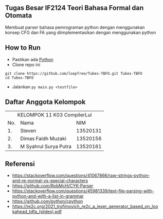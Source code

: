 ## Tugas Besar IF2124 Teori Bahasa Formal dan Otomata

Membuat parser bahasa pemrograman python dengan menggunakan konsep CFG dan FA yang diimplementasikan dengan menggunakan python

## How to Run
- Pastikan ada [Python](https://www.python.org/downloads/)
- Clone repo ini
```
git clone https://github.com/loopfree/Tubes-TBFO.git Tubes-TBFO
cd Tubes-TBFO
```
- Jalankan `py main.py <testfile>`

## Daftar Anggota Kelompok

<table>

<tr><td colspan = 3 align = "center">KELOMPOK 11 K03 CompilerLul</td></tr>
<tr><td>No.</td><td>Nama</td><td>NIM</td></tr>
<tr><td>1.</td><td>Steven</td><td>13520131</td></tr>
<tr><td>2.</td><td>Dimas Faidh Muzaki</td><td>13520156</td></tr>
<tr><td>3.</td><td>M Syahrul Surya Putra</td><td>13520161</td></tr>

</table>

## Referensi
* https://stackoverflow.com/questions/41067866/raw-strings-python-and-re-normal-vs-special-characters
* https://github.com/RobMcH/CYK-Parser
* https://stackoverflow.com/questions/45981339/text-file-parsing-with-python-and-with-a-list-in-grammar
* https://github.com/python/cpython
* https://re2c.org/2021_trofimovich_re2c_a_lexer_generator_based_on_lookahead_tdfa_(slides).pdf